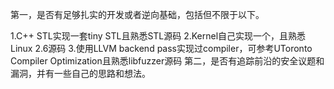 第一，是否有足够扎实的开发或者逆向基础，包括但不限于以下。

1.C++ STL实现一套tiny STL且熟悉STL源码
2.Kernel自己实现一个，且熟悉Linux 2.6源码
3.使用LLVM backend pass实现过compiler，可参考UToronto Compiler Optimization且熟悉libfuzzer源码
第二，是否有追踪前沿的安全议题和漏洞，并有一些自己的思路和想法。